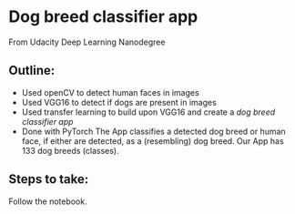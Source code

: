 # Dog breed classifier app
From Udacity Deep Learning Nanodegree

## Outline:
* Used openCV to detect human faces in images
* Used VGG16 to detect if dogs are present in images
* Used transfer learning to build upon VGG16 and create a _dog breed classifier app_
* Done with PyTorch
The App classifies a detected dog breed or human face, if either are detected, as a (resembling) dog breed. Our App has 133 dog breeds (classes).  

## Steps to take:
Follow the notebook.
